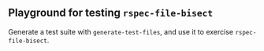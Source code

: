 ## Playground for testing `rspec-file-bisect`

Generate a test suite with `generate-test-files`, and use it to exercise `rspec-file-bisect`.
